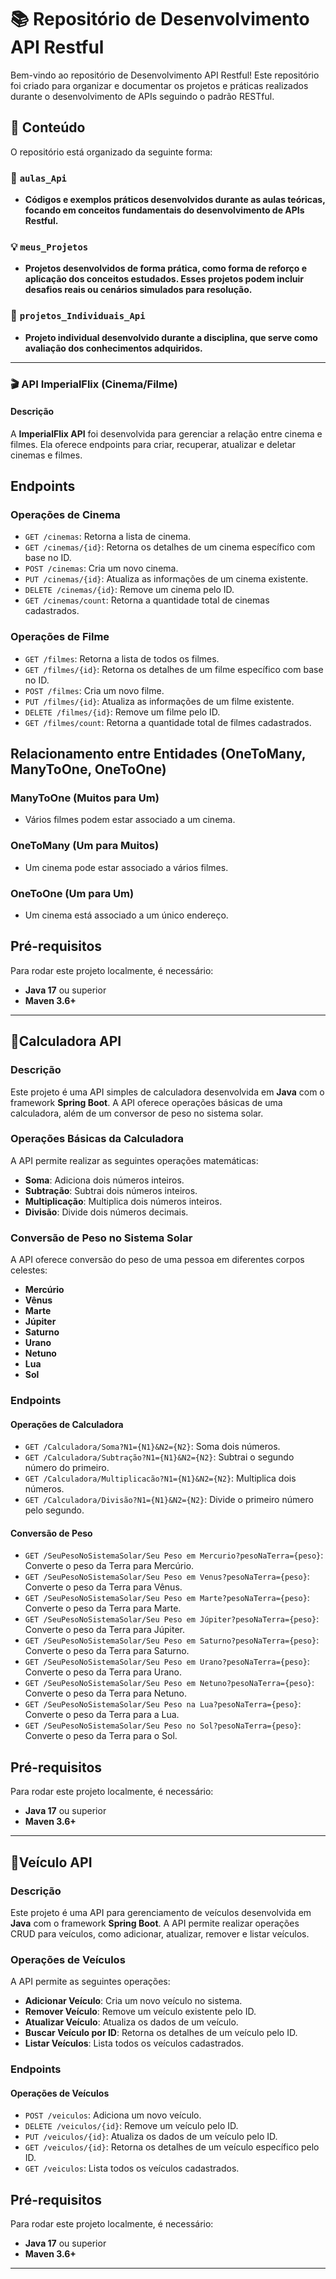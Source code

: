 # 📚 Repositório de Desenvolvimento API Restful

Bem-vindo ao repositório de Desenvolvimento API Restful! Este repositório foi criado para organizar e documentar os projetos e práticas realizados durante o desenvolvimento de APIs seguindo o padrão RESTful.

## 📑 Conteúdo

O repositório está organizado da seguinte forma:

### 📖 `aulas_Api`
- **Códigos e exemplos práticos desenvolvidos durante as aulas teóricas, focando em conceitos fundamentais do desenvolvimento de APIs Restful.**

### 💡 `meus_Projetos`
- **Projetos desenvolvidos de forma prática, como forma de reforço e aplicação dos conceitos estudados. Esses projetos podem incluir desafios reais ou cenários simulados para resolução.**

### 🚀 `projetos_Individuais_Api`
- **Projeto individual desenvolvido durante a disciplina, que serve como avaliação dos conhecimentos adquiridos.**

---

### 🎬 API ImperialFlix (Cinema/Filme)

#### Descrição

A **ImperialFlix API** foi desenvolvida para gerenciar a relação entre cinema e filmes. Ela oferece endpoints para criar, recuperar, atualizar e deletar cinemas e filmes.


## Endpoints

### Operações de Cinema

- `GET /cinemas`: Retorna a lista de cinema.
- `GET /cinemas/{id}`: Retorna os detalhes de um cinema específico com base no ID.
- `POST /cinemas`: Cria um novo cinema.
- `PUT /cinemas/{id}`: Atualiza as informações de um cinema existente.
- `DELETE /cinemas/{id}`: Remove um cinema pelo ID.
- `GET /cinemas/count`: Retorna a quantidade total de cinemas cadastrados.

### Operações de Filme

- `GET /filmes`: Retorna a lista de todos os filmes.
- `GET /filmes/{id}`: Retorna os detalhes de um filme específico com base no ID.
- `POST /filmes`: Cria um novo filme.
- `PUT /filmes/{id}`: Atualiza as informações de um filme existente.
- `DELETE /filmes/{id}`: Remove um filme pelo ID.
- `GET /filmes/count`: Retorna a quantidade total de filmes cadastrados.


## Relacionamento entre Entidades (OneToMany, ManyToOne, OneToOne)

### ManyToOne (Muitos para Um)

- Vários filmes podem estar associado a um cinema.

### OneToMany (Um para Muitos)

- Um cinema pode estar associado a vários filmes.

### OneToOne (Um para Um)

- Um cinema está associado a um único endereço.


## Pré-requisitos

Para rodar este projeto localmente, é necessário:

- **Java 17** ou superior
- **Maven 3.6+**

---

## 🔢Calculadora API

### Descrição
Este projeto é uma API simples de calculadora desenvolvida em **Java** com o framework **Spring Boot**. A API oferece operações básicas de uma calculadora, além de um conversor de peso no sistema solar.

### Operações Básicas da Calculadora
A API permite realizar as seguintes operações matemáticas:

- **Soma**: Adiciona dois números inteiros.
- **Subtração**: Subtrai dois números inteiros.
- **Multiplicação**: Multiplica dois números inteiros.
- **Divisão**: Divide dois números decimais.

### Conversão de Peso no Sistema Solar
A API oferece conversão do peso de uma pessoa em diferentes corpos celestes:

- **Mercúrio**
- **Vênus**
- **Marte**
- **Júpiter**
- **Saturno**
- **Urano**
- **Netuno**
- **Lua**
- **Sol**

### Endpoints

#### Operações de Calculadora

- `GET /Calculadora/Soma?N1={N1}&N2={N2}`: Soma dois números.
- `GET /Calculadora/Subtração?N1={N1}&N2={N2}`: Subtrai o segundo número do primeiro.
- `GET /Calculadora/Multiplicacão?N1={N1}&N2={N2}`: Multiplica dois números.
- `GET /Calculadora/Divisão?N1={N1}&N2={N2}`: Divide o primeiro número pelo segundo.

#### Conversão de Peso

- `GET /SeuPesoNoSistemaSolar/Seu Peso em Mercurio?pesoNaTerra={peso}`: Converte o peso da Terra para Mercúrio.
- `GET /SeuPesoNoSistemaSolar/Seu Peso em Venus?pesoNaTerra={peso}`: Converte o peso da Terra para Vênus.
- `GET /SeuPesoNoSistemaSolar/Seu Peso em Marte?pesoNaTerra={peso}`: Converte o peso da Terra para Marte.
- `GET /SeuPesoNoSistemaSolar/Seu Peso em Júpiter?pesoNaTerra={peso}`: Converte o peso da Terra para Júpiter.
- `GET /SeuPesoNoSistemaSolar/Seu Peso em Saturno?pesoNaTerra={peso}`: Converte o peso da Terra para Saturno.
- `GET /SeuPesoNoSistemaSolar/Seu Peso em Urano?pesoNaTerra={peso}`: Converte o peso da Terra para Urano.
- `GET /SeuPesoNoSistemaSolar/Seu Peso em Netuno?pesoNaTerra={peso}`: Converte o peso da Terra para Netuno.
- `GET /SeuPesoNoSistemaSolar/Seu Peso na Lua?pesoNaTerra={peso}`: Converte o peso da Terra para a Lua.
- `GET /SeuPesoNoSistemaSolar/Seu Peso no Sol?pesoNaTerra={peso}`: Converte o peso da Terra para o Sol.


## Pré-requisitos

Para rodar este projeto localmente, é necessário:

- **Java 17** ou superior
- **Maven 3.6+**

---

## 🚗Veículo API

### Descrição
Este projeto é uma API para gerenciamento de veículos desenvolvida em **Java** com o framework **Spring Boot**. A API permite realizar operações CRUD para veículos, como adicionar, atualizar, remover e listar veículos.

### Operações de Veículos
A API permite as seguintes operações:

- **Adicionar Veículo**: Cria um novo veículo no sistema.
- **Remover Veículo**: Remove um veículo existente pelo ID.
- **Atualizar Veículo**: Atualiza os dados de um veículo.
- **Buscar Veículo por ID**: Retorna os detalhes de um veículo pelo ID.
- **Listar Veículos**: Lista todos os veículos cadastrados.

### Endpoints

#### Operações de Veículos

- `POST /veiculos`: Adiciona um novo veículo.
- `DELETE /veiculos/{id}`: Remove um veículo pelo ID.
- `PUT /veiculos/{id}`: Atualiza os dados de um veículo pelo ID.
- `GET /veiculos/{id}`: Retorna os detalhes de um veículo específico pelo ID.
- `GET /veiculos`: Lista todos os veículos cadastrados.


## Pré-requisitos

Para rodar este projeto localmente, é necessário:

- **Java 17** ou superior
- **Maven 3.6+**

---
